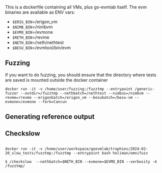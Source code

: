 This is a dockerfile containing all VMs, plus go-evmlab itself.
The evm binaries are available as ENV vars:

- `$ERIG_BIN`=/erigon_vm
- `$NIMB_BIN`=/nimbvm
- `$EVMO_BIN`=/evmone
- `$RETH_BIN`=/revme
- `$NETH_BIN`=/neth/nethtest
- `$BESU_BIN`=/evmtool/bin/evm

## Fuzzing

If you want to do fuzzing, you should ensure that the directory where tests are
saved is mounted outside the docker container

```
docker run -it -v /home/user/fuzzing:/fuzztmp --entrypoint /generic-fuzzer --outdir=/fuzztmp --nethbatch=/nethtest --nimbus=/nimbvm --revme=/revme --erigonbatch=/erigon_vm --besubatch=/besu-vm --evmone=/evmone --fork=Cancun
```

## Generating reference output


## Checkslow

```

docker run -it -v /home/user/workspace/goevmlab/trophies/2024-02-20_slow_tests/fuzztmp:/fuzztmp --entrypoint bash holiman/omnifuzz

$ /checkslow  --nethbatch=$NETH_BIN --evmone=$EVMO_BIN --verbosity -4  /fuzztmp/
```
